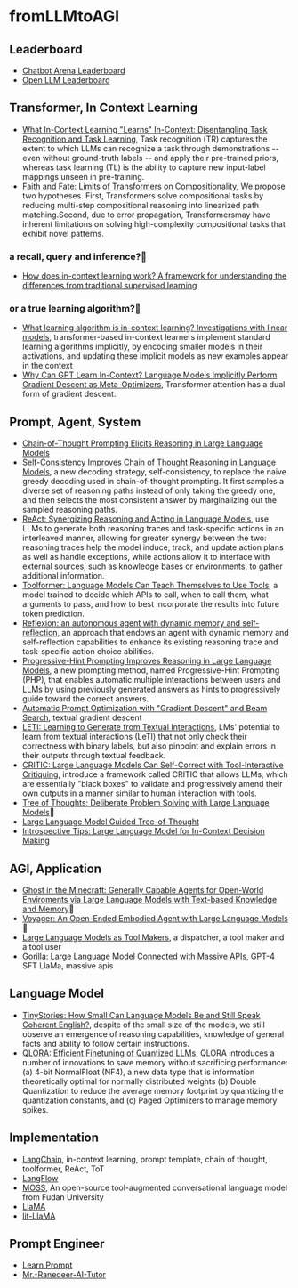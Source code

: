 # fromLLMtoAGI
## Leaderboard
- [Chatbot Arena Leaderboard](https://lmsys.org/blog/)
- [Open LLM Leaderboard](https://huggingface.co/spaces/HuggingFaceH4/open_llm_leaderboard)
## Transformer, In Context Learning
- [What In-Context Learning "Learns" In-Context: Disentangling Task Recognition and Task Learning](https://arxiv.org/abs/2305.09731), Task recognition (TR) captures the extent to which LLMs can recognize a task through demonstrations -- even without ground-truth labels -- and apply their pre-trained priors, whereas task learning (TL) is the ability to capture new input-label mappings unseen in pre-training.
- [Faith and Fate: Limits of Transformers on Compositionality](https://arxiv.org/abs/2305.18654), We propose two hypotheses. First, Transformers solve compositional tasks by reducing multi-step compositional reasoning into linearized path matching.Second, due to error propagation, Transformersmay have inherent limitations on solving high-complexity compositional tasks that exhibit novel patterns. 
### a recall, query and inference?🚀
- [How does in-context learning work? A framework for understanding the differences from traditional supervised learning](https://ai.stanford.edu/blog/understanding-incontext/)
### or a true learning algorithm?🚀
- [What learning algorithm is in-context learning? Investigations with linear models](https://arxiv.org/abs/2211.15661), transformer-based in-context learners implement standard learning algorithms implicitly, by encoding smaller models in their activations, and updating these implicit models as new examples appear in the context
- [Why Can GPT Learn In-Context? Language Models Implicitly Perform Gradient Descent as Meta-Optimizers](https://arxiv.org/abs/2212.10559), Transformer attention has a dual form of gradient descent. 
## Prompt, Agent, System
- [Chain-of-Thought Prompting Elicits Reasoning in Large Language Models](https://arxiv.org/abs/2201.11903)
- [Self-Consistency Improves Chain of Thought Reasoning in Language Models](https://arxiv.org/abs/2203.11171), a new decoding strategy, self-consistency, to replace the naive greedy decoding used in chain-of-thought prompting. It first samples a diverse set of reasoning paths instead of only taking the greedy one, and then selects the most consistent answer by marginalizing out the sampled reasoning paths.
- [ReAct: Synergizing Reasoning and Acting in Language Models](https://arxiv.org/abs/2210.03629), use LLMs to generate both reasoning traces and task-specific actions in an interleaved manner, allowing for greater synergy between the two: reasoning traces help the model induce, track, and update action plans as well as handle exceptions, while actions allow it to interface with external sources, such as knowledge bases or environments, to gather additional information.
- [Toolformer: Language Models Can Teach Themselves to Use Tools](https://arxiv.org/abs/2302.04761), a model trained to decide which APIs to call, when to call them, what arguments to pass, and how to best incorporate the results into future token prediction.
- [Reflexion: an autonomous agent with dynamic memory and self-reflection](https://arxiv.org/abs/2303.11366), an approach that endows an agent with dynamic memory and self-reflection capabilities to enhance its existing reasoning trace and task-specific action choice abilities.
- [Progressive-Hint Prompting Improves Reasoning in Large Language Models](https://arxiv.org/abs/2304.09797), a new prompting method, named Progressive-Hint Prompting (PHP), that enables automatic multiple interactions between users and LLMs by using previously generated answers as hints to progressively guide toward the correct answers.
- [Automatic Prompt Optimization with "Gradient Descent" and Beam Search](https://arxiv.org/abs/2305.03495), textual gradient descent
- [LETI: Learning to Generate from Textual Interactions](https://arxiv.org/abs/2305.10314), LMs' potential to learn from textual interactions (LeTI) that not only check their correctness with binary labels, but also pinpoint and explain errors in their outputs through textual feedback. 
- [CRITIC: Large Language Models Can Self-Correct with Tool-Interactive Critiquing](https://arxiv.org/abs/2305.11738), introduce a framework called CRITIC that allows LLMs, which are essentially "black boxes" to validate and progressively amend their own outputs in a manner similar to human interaction with tools.
- [Tree of Thoughts: Deliberate Problem Solving with Large Language Models](https://arxiv.org/abs/2305.10601)🚀
- [Large Language Model Guided Tree-of-Thought](https://arxiv.org/abs/2305.08291)
- [Introspective Tips: Large Language Model for In-Context Decision Making](https://arxiv.org/abs/2305.11598)
## AGI, Application
- [Ghost in the Minecraft: Generally Capable Agents for Open-World Enviroments via Large Language Models with Text-based Knowledge and Memory](https://github.com/OpenGVLab/GITM)🚀
- [Voyager: An Open-Ended Embodied Agent with Large Language Models](https://arxiv.org/abs/2305.16291)🚀
- [Large Language Models as Tool Makers](https://arxiv.org/abs/2305.17126), a dispatcher, a tool maker and a tool user
- [Gorilla: Large Language Model Connected with Massive APIs](https://arxiv.org/abs/2305.15334), GPT-4 SFT LlaMa, massive apis
## Language Model
- [TinyStories: How Small Can Language Models Be and Still Speak Coherent English?](https://arxiv.org/abs/2305.07759), despite of the small size of the models, we still observe an emergence of reasoning capabilities, knowledge of general facts and ability to follow certain instructions.
- [QLORA: Efficient Finetuning of Quantized LLMs](https://arxiv.org/abs/2305.14314), QLORA introduces a number of innovations to save memory without sacrificing performance: (a) 4-bit NormalFloat (NF4), a new data type that is information theoretically optimal for normally distributed weights (b) Double Quantization to reduce the average memory footprint by quantizing the quantization constants, and (c) Paged Optimizers to manage memory spikes. 
## Implementation
- [LangChain](https://github.com/hwchase17/langchain), in-context learning, prompt template, chain of thought, toolformer, ReAct, ToT
- [LangFlow](https://github.com/logspace-ai/langflow)
- [MOSS](https://github.com/OpenLMLab/MOSS), An open-source tool-augmented conversational language model from Fudan University
- [LlaMA](https://github.com/facebookresearch/llama)
- [lit-LlaMA](https://github.com/Lightning-AI/lit-llama)
## Prompt Engineer
- [Learn Prompt](https://github.com/LearnPrompt/LearnPrompt)
- [Mr.-Ranedeer-AI-Tutor](https://github.com/JushBJJ/Mr.-Ranedeer-AI-Tutor)
